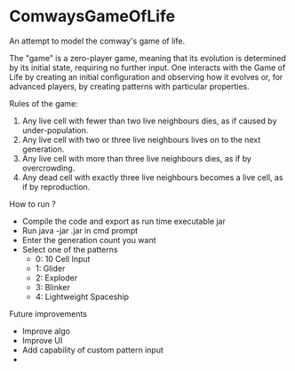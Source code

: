 # ComwaysGameOfLife

An attempt to model the comway's game of life.

The "game" is a zero-player game, meaning that its evolution is determined by its initial state, requiring no further input. One interacts with the Game of Life by creating an initial configuration and observing how it evolves or, for advanced players, by creating patterns with particular properties.

Rules of the game:
1. Any live cell with fewer than two live neighbours dies, as if caused by under-population.
2. Any live cell with two or three live neighbours lives on to the next generation.
3. Any live cell with more than three live neighbours dies, as if by overcrowding.
4. Any dead cell with exactly three live neighbours becomes a live cell, as if by reproduction.

How to run ?
- Compile the code and export as run time executable jar
- Run java -jar <jarname>.jar in cmd prompt
- Enter the generation count you want
- Select one of the patterns
  * 0: 10 Cell Input
  * 1: Glider
  * 2: Exploder
  * 3: Blinker
  * 4: Lightweight Spaceship


Future improvements
- Improve algo
- Improve UI
- Add capability of custom pattern input
- 


